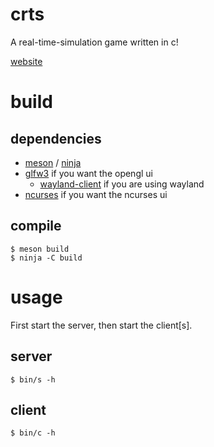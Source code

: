 # crts

A real-time-simulation game written in c!

[website](https://mochiro.moe/crts)

# build

## dependencies

+ [meson](https://mesonbuild.com/Getting-meson.html) / [ninja](https://ninja-build.org/)
+ [glfw3](https://www.glfw.org/) if you want the opengl ui
  - [wayland-client](https://wayland.freedesktop.org/) if you are using wayland
+ [ncurses](https://invisible-island.net/ncurses/) if you want the ncurses ui

## compile

```
$ meson build
$ ninja -C build
```

# usage

First start the server, then start the client[s].

## server

```
$ bin/s -h
```

## client

```
$ bin/c -h
```
